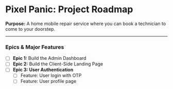 # Pixel Panic: Project Roadmap

**Purpose:** A home mobile repair service where you can book a technician to come to your doorstep.

---

### Epics & Major Features

- [ ] **Epic 1:** Build the Admin Dashboard
- [ ] **Epic 2:** Build the Client-Side Landing Page
- [ ] **Epic 3: User Authentication**
  - [ ] Feature: User login with OTP
  - [ ] Feature: User profile page
